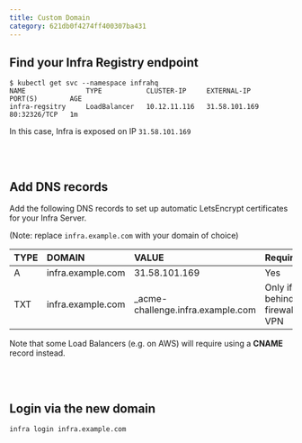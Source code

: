 ```yaml
---
title: Custom Domain
category: 621db0f4274ff400307ba431
---
```

## Find your Infra Registry endpoint

```
$ kubectl get svc --namespace infrahq
NAME               TYPE           CLUSTER-IP     EXTERNAL-IP     PORT(S)        AGE
infra-regsitry     LoadBalancer   10.12.11.116   31.58.101.169   80:32326/TCP   1m
```

In this case, Infra is exposed on IP `31.58.101.169`

<br/><br/>
## Add DNS records

Add the following DNS records to set up automatic LetsEncrypt certificates for your Infra Server.

(Note: replace `infra.example.com` with your domain of choice)

| TYPE         | DOMAIN                           | VALUE                              | Required                      |
| :--------    | :------------------------------  | :--------------------------------- | :---------------              |
| A            | infra.example.com                | 31.58.101.169                      | Yes                           |
| TXT          | infra.example.com                | _acme-challenge.infra.example.com  | Only if behind firewall / VPN |

Note that some Load Balancers (e.g. on AWS) will require using a **CNAME** record instead.

<br/><br/>
## Login via the new domain

```
infra login infra.example.com
```